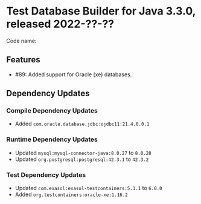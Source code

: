 # Test Database Builder for Java 3.3.0, released 2022-??-??

Code name:

## Features

* #89: Added support for Oracle (xe) databases.

## Dependency Updates

### Compile Dependency Updates

* Added `com.oracle.database.jdbc:ojdbc11:21.4.0.0.1`

### Runtime Dependency Updates

* Updated `mysql:mysql-connector-java:8.0.27` to `8.0.28`
* Updated `org.postgresql:postgresql:42.3.1` to `42.3.2`

### Test Dependency Updates

* Updated `com.exasol:exasol-testcontainers:5.1.1` to `6.0.0`
* Added `org.testcontainers:oracle-xe:1.16.2`
